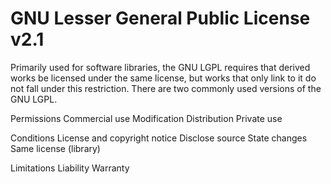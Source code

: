 GNU Lesser General Public License v2.1
======================================

Primarily used for software
libraries, the GNU LGPL
requires that derived works be
licensed under the same
license, but works that only
link to it do not fall under
this restriction. There are
two commonly used versions of
the GNU LGPL.

Permissions
Commercial use
Modification
Distribution
Private use

Conditions
License and copyright notice
Disclose source
State changes
Same license (library)

Limitations
Liability
Warranty

